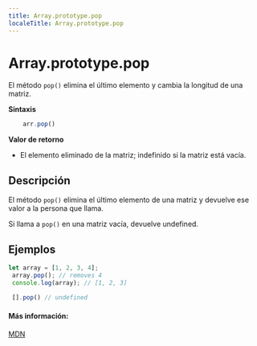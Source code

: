```yaml
---
title: Array.prototype.pop
localeTitle: Array.prototype.pop
---
```

# Array.prototype.pop

El método `pop()` elimina el último elemento y cambia la longitud de una matriz.

**Sintaxis**

```js
    arr.pop() 
```

**Valor de retorno**

*   El elemento eliminado de la matriz; indefinido si la matriz está vacía.

## Descripción

El método `pop()` elimina el último elemento de una matriz y devuelve ese valor a la persona que llama.

Si llama a `pop()` en una matriz vacía, devuelve undefined.

## Ejemplos

```js
let array = [1, 2, 3, 4]; 
 array.pop(); // removes 4 
 console.log(array); // [1, 2, 3] 
 
 [].pop() // undefined 
```

#### Más información:

[MDN](https://developer.mozilla.org/en-US/docs/Web/JavaScript/Reference/Global_Objects/Array/pop)